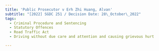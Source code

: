 ```yaml
---
title: 'Public Prosecutor v Erh Zhi Huang, Alvan'
subtitle: "[2022] SGDC 251 / Decision Date: 28\_October\_2022"
tags:
  - Criminal Procedure and Sentencing
  - Statutory Offences
  - Road Traffic Act
  - Driving without due care and attention and causing grievous hurt

---
```


